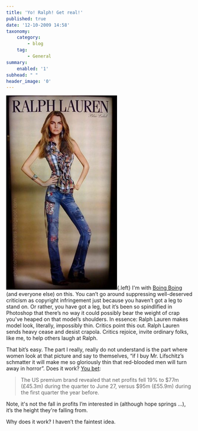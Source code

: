 ```yaml
---
title: 'Yo! Ralph! Get real!'
published: true
date: '12-10-2009 14:58'
taxonomy:
    category:
        - blog
    tag:
        - General
summary:
    enabled: '1'
subhead: " "
header_image: '0'
---
```


![Unrealistically skinny woman in a Ralph Lauren advertisement](lauren.jpg){.left} I'm with [Boing Boing](https://www.boingboing.net/2009/10/06/the-criticism-that-r.html) (and everyone else) on this. You can’t go around suppressing well-deserved criticism as copyright infringement just because you haven’t got a leg to stand on. Or rather, you have got a leg, but it’s been so spindlified in Photoshop that there’s no way it could possibly bear the weight of crap you've heaped on that model’s shoulders. In essence: Ralph Lauren makes model look, literally, impossibly thin. Critics point this out. Ralph Lauren sends heavy cease and desist crapola. Critics rejoice, invite ordinary folks, like me, to help others laugh at Ralph.

That bit’s easy. The part I really, really do not understand is the part where women look at that picture and say to themselves, “if I buy Mr. Lifschitz’s schmatter it will make me so gloriously thin that red-blooded men will turn away in horror”. Does it work? [You bet](https://www.drapersonline.com/polo-ralph-lauren-sales-and-profits-fall/5005066.article):

> The US premium brand revealed that net profits fell 19% to $77m (£45.3m) during the quarter to June 27, versus $95m (£55.9m) during the first quarter the year before.

Note, it's not the fall in profits I’m interested in (although hope springs ...), it’s the height they're falling from.

Why does it work? I haven’t the faintest idea.
